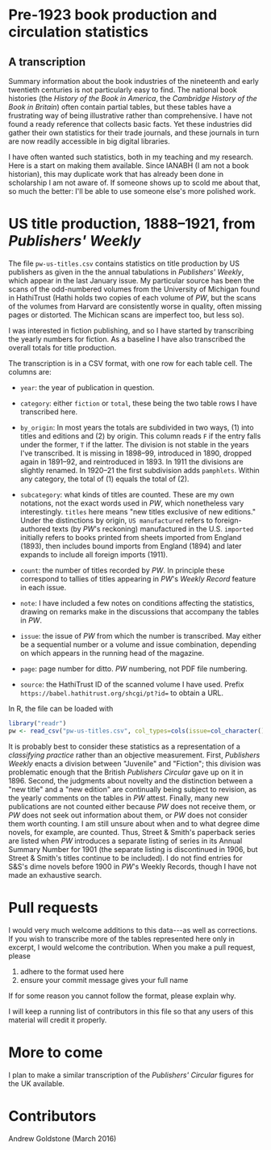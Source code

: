 
# Pre-1923 book production and circulation statistics

## A transcription

Summary information about the book industries of the nineteenth and early twentieth centuries is not particularly easy to find. The national book histories (the *History of the Book in America*, the *Cambridge History of the Book in Britain*) often contain partial tables, but these tables have a frustrating way of being illustrative rather than comprehensive. I have not found a ready reference that collects basic facts. Yet these industries did gather their own statistics for their trade journals, and these journals in turn are now readily accessible in big digital libraries.

I have often wanted such statistics, both in my teaching and my research. Here is a start on making them available. Since IANABH (I am not a book historian), this may duplicate work that has already been done in scholarship I am not aware of. If someone shows up to scold me about that, so much the better: I'll be able to use someone else's more polished work.

# US title production, 1888–1921, from *Publishers' Weekly*

The file `pw-us-titles.csv` contains statistics on title production by US publishers as given in the the annual tabulations in *Publishers' Weekly*, which appear in the last January issue. My particular source has been the scans of the odd-numbered volumes from the University of Michigan found in HathiTrust (Hathi holds two copies of each volume of *PW*, but the scans of the volumes from Harvard are consistently worse in quality, often missing pages or distorted. The Michican scans are imperfect too, but less so).

I was interested in fiction publishing, and so I have started by transcribing the yearly numbers for fiction. As a baseline I have also transcribed the overall totals for title production.

The transcription is in a CSV format, with one row for each table cell. The columns are:

- `year`: the year of publication in question.

- `category`: either `fiction` or `total`, these being the two table rows I have transcribed here.

- `by_origin`: In most years the totals are subdivided in two ways, (1) into titles and editions and (2) by origin. This column reads `F` if the entry falls under the former, `T` if the latter. The division is not stable in the years I've transcribed. It is missing in 1898–99, introduced in 1890, dropped again in 1891–92, and reintroduced in 1893. In 1911 the divisions are slightly renamed. In 1920–21 the first subdivision adds `pamphlets`. Within any category, the total of (1) equals the total of (2).

- `subcategory`: what kinds of titles are counted. These are my own notations, not the exact words used in *PW*, which nonetheless vary interestingly. `titles` here means "new titles exclusive of new editions." Under the distinctions by origin, `US manufactured` refers to foreign-authored texts (by *PW*'s reckoning) manufactured in the U.S. `imported` initially refers to books printed from sheets imported from England (1893), then includes bound imports from England (1894) and later expands to include all foreign imports (1911).

- `count`: the number of titles recorded by *PW*. In principle these correspond to tallies of titles appearing in *PW*'s *Weekly Record* feature in each issue.

- `note`: I have included a few notes on conditions affecting the statistics, drawing on remarks make in the discussions that accompany the tables in *PW*.

- `issue`: the issue of *PW* from which the number is transcribed. May either be a sequential number or a volume and issue combination, depending on which appears in the running head of the magazine.

- `page`: page number for ditto. *PW* numbering, not PDF file numbering.

- `source`: the HathiTrust ID of the scanned volume I have used. Prefix `https://babel.hathitrust.org/shcgi/pt?id=` to obtain a URL.

In R, the file can be loaded with

```R
library("readr")
pw <- read_csv("pw-us-titles.csv", col_types=cols(issue=col_character()))
```

It is probably best to consider these statistics as a representation of a *classifying practice* rather than an objective measurement. First, *Publishers Weekly* enacts a division between "Juvenile" and "Fiction"; this division was problematic enough that the British *Publishers Circular* gave up on it in 1896. Second, the judgments about novelty and the distinction between a "new title" and a "new edition" are continually being subject to revision, as the yearly comments on the tables in *PW* attest. Finally, many new publications are not counted either because *PW* does not receive them, or *PW* does not seek out information about them, or *PW* does not consider them worth counting. I am still unsure about when and to what degree dime novels, for example, are counted. Thus, Street & Smith's paperback series are listed when *PW* introduces a separate listing of series in its Annual Summary Number for 1901 (the separate listing is discontinued in 1906, but Street & Smith's titles continue to be included). I do not find entries for S&S's dime novels before 1900 in *PW*'s Weekly Records, though I have not made an exhaustive search.

# Pull requests

I would very much welcome additions to this data---as well as corrections. If you wish to transcribe more of the tables represented here only in excerpt, I would welcome the contribution. When you make a pull request, please

1. adhere to the format used here
2. ensure your commit message gives your full name

If for some reason you cannot follow the format, please explain why.

I will keep a running list of contributors in this file so that any users of this material will credit it properly.

# More to come

I plan to make a similar transcription of the *Publishers' Circular* figures for the UK available.

# Contributors

Andrew Goldstone (March 2016)
